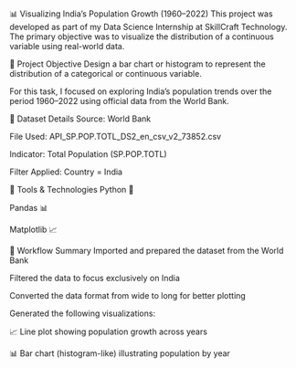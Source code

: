  📊 Visualizing India’s Population Growth (1960–2022)
This project was developed as part of my Data Science Internship at SkillCraft Technology. The primary objective was to visualize the distribution of a continuous variable using real-world data.

🧠 Project Objective
Design a bar chart or histogram to represent the distribution of a categorical or continuous variable.

For this task, I focused on exploring India’s population trends over the period 1960–2022 using official data from the World Bank.

📁 Dataset Details
Source: World Bank

File Used: API_SP.POP.TOTL_DS2_en_csv_v2_73852.csv

Indicator: Total Population (SP.POP.TOTL)

Filter Applied: Country = India

🔧 Tools & Technologies
Python 🐍

Pandas 📊

Matplotlib 📈

📌 Workflow Summary
Imported and prepared the dataset from the World Bank

Filtered the data to focus exclusively on India

Converted the data format from wide to long for better plotting

Generated the following visualizations:

📈 Line plot showing population growth across years

📊 Bar chart (histogram-like) illustrating population by year


